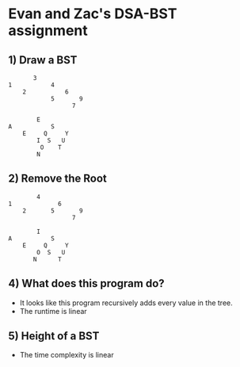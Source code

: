 # Evan and Zac's DSA-BST assignment

## 1) Draw a BST
```
       3
1   		4
	2   		6
		  	5		9
			  	  7

		E
A			S
	E	  Q		Y
		I  S   U
		 O    T
		N
```

## 2) Remove the Root
```
   		4
1	   		  6
	2	  	5		9
			  	  7

		I
A			S
	E	  Q		Y
		O  S   U
	   N      T
```

## 4) What does this program do?
- It looks like this program recursively adds every value in the tree.
- The runtime is linear

## 5) Height of a BST
- The time complexity is linear
